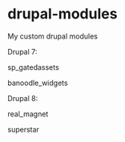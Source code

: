 drupal-modules
==============

My custom drupal modules

Drupal 7:

sp_gatedassets 

banoodle_widgets

Drupal 8:

real_magnet

superstar
